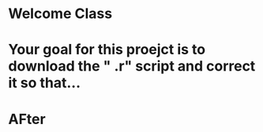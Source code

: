 # Welcome Class

# Your goal for this proejct is to download the "    .r" script and correct it so that...
# AFter
